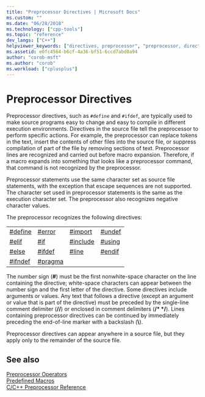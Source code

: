 ```yaml
---
title: "Preprocessor Directives | Microsoft Docs"
ms.custom: ""
ms.date: "06/28/2018"
ms.technology: ["cpp-tools"]
ms.topic: "reference"
dev_langs: ["C++"]
helpviewer_keywords: ["directives, preprocessor", "preprocessor, directives"]
ms.assetid: e0fc4564-b6cf-4a36-bf51-6ccd7abd0a94
author: "corob-msft"
ms.author: "corob"
ms.workload: ["cplusplus"]
---
```

# Preprocessor Directives

Preprocessor directives, such as `#define` and `#ifdef`, are typically used to make source programs easy to change and easy to compile in different execution environments. Directives in the source file tell the preprocessor to perform specific actions. For example, the preprocessor can replace tokens in the text, insert the contents of other files into the source file, or suppress compilation of part of the file by removing sections of text. Preprocessor lines are recognized and carried out before macro expansion. Therefore, if a macro expands into something that looks like a preprocessor command, that command is not recognized by the preprocessor.

Preprocessor statements use the same character set as source file statements, with the exception that escape sequences are not supported. The character set used in preprocessor statements is the same as the execution character set. The preprocessor also recognizes negative character values.

The preprocessor recognizes the following directives:

|||||
|-|-|-|-|
|[#define](../preprocessor/hash-define-directive-c-cpp.md)|[#error](../preprocessor/hash-error-directive-c-cpp.md)|[#import](../preprocessor/hash-import-directive-cpp.md)|[#undef](../preprocessor/hash-undef-directive-c-cpp.md)|
|[#elif](../preprocessor/hash-if-hash-elif-hash-else-and-hash-endif-directives-c-cpp.md)|[#if](../preprocessor/hash-if-hash-elif-hash-else-and-hash-endif-directives-c-cpp.md)|[#include](../preprocessor/hash-include-directive-c-cpp.md)|[#using](../preprocessor/hash-using-directive-cpp.md)|
|[#else](../preprocessor/hash-if-hash-elif-hash-else-and-hash-endif-directives-c-cpp.md)|[#ifdef](../preprocessor/hash-ifdef-and-hash-ifndef-directives-c-cpp.md)|[#line](../preprocessor/hash-line-directive-c-cpp.md)|[#endif](../preprocessor/hash-if-hash-elif-hash-else-and-hash-endif-directives-c-cpp.md)|
|[#ifndef](../preprocessor/hash-ifdef-and-hash-ifndef-directives-c-cpp.md)|[#pragma](../preprocessor/pragma-directives-and-the-pragma-keyword.md)|||

The number sign (**#**) must be the first nonwhite-space character on the line containing the directive; white-space characters can appear between the number sign and the first letter of the directive. Some directives include arguments or values. Any text that follows a directive (except an argument or value that is part of the directive) must be preceded by the single-line comment delimiter (**//**) or enclosed in comment delimiters (__/\*  \*/__). Lines containing preprocessor directives can be continued by immediately preceding the end-of-line marker with a backslash (**\\**).

Preprocessor directives can appear anywhere in a source file, but they apply only to the remainder of the source file.

## See also

[Preprocessor Operators](../preprocessor/preprocessor-operators.md)  
[Predefined Macros](../preprocessor/predefined-macros.md)  
[C/C++ Preprocessor Reference](../preprocessor/c-cpp-preprocessor-reference.md)  

